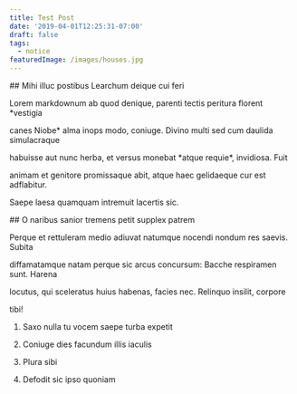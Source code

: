 ```yaml
---
title: Test Post
date: '2019-04-01T12:25:31-07:00'
draft: false
tags:
  - notice
featuredImage: /images/houses.jpg
---
```

\## Mihi illuc postibus Learchum deique cui feri



Lorem markdownum ab quod denique, parenti tectis peritura florent *vestigia

canes Niobe* alma inops modo, coniuge. Divino multi sed cum daulida simulacraque

habuisse aut nunc herba, et versus monebat \*atque requie\*, invidiosa. Fuit

animam et genitore promissaque abit, atque haec gelidaeque cur est adflabitur.

Saepe laesa quamquam intremuit lacertis sic.



\## O naribus sanior tremens petit supplex patrem



Perque et rettuleram medio adiuvat natumque nocendi nondum res saevis. Subita

diffamatamque natam perque sic arcus concursum: Bacche respiramen sunt. Harena

locutus, qui sceleratus huius habenas, facies nec. Relinquo insilit, corpore

tibi!



1. Saxo nulla tu vocem saepe turba expetit

2. Coniuge dies facundum illis iaculis

3. Plura sibi

4. Defodit sic ipso quoniam
